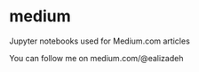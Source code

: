 # medium
Jupyter notebooks used for Medium.com articles

You can follow me on medium.com/@ealizadeh
